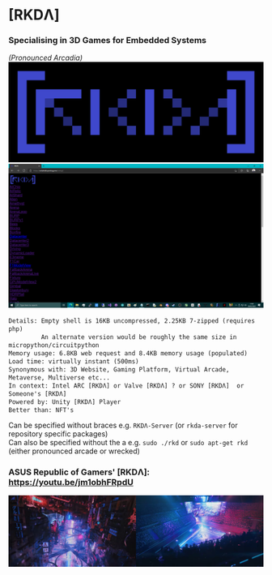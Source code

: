 # [RKDΛ]
### Specialising in 3D Games for Embedded Systems
*(Pronounced Arcadia)*
![RKDΛ](https://github.com/TheMindVirus/RKDA/blob/main/banner.png)
![RKDΛ](https://github.com/TheMindVirus/RKDA/blob/main/screenshot.png)

```
Details: Empty shell is 16KB uncompressed, 2.25KB 7-zipped (requires php)
         An alternate version would be roughly the same size in micropython/circuitpython
Memory usage: 6.8KB web request and 8.4KB memory usage (populated)
Load time: virtually instant (500ms)
Synonymous with: 3D Website, Gaming Platform, Virtual Arcade, Metaverse, Multiverse etc...
In context: Intel ARC [RKDΛ] or Valve [RKDΛ] ? or SONY [RKDΛ]  or Someone's [RKDΛ]
Powered by: Unity [RKDΛ] Player
Better than: NFT's
```
Can be specified without braces e.g. `RKDΛ-Server` (or `rkda-server` for repository specific packages) \
Can also be specified without the a e.g. `sudo ./rkd` or `sudo apt-get rkd` (either pronounced arcade or wrecked)
### ASUS Republic of Gamers' [RKDΛ]: https://youtu.be/jm1obhFRpdU
![RKDΛ](https://github.com/TheMindVirus/RKDA/blob/main/ROG-Age-Of-Gamers.jpg)